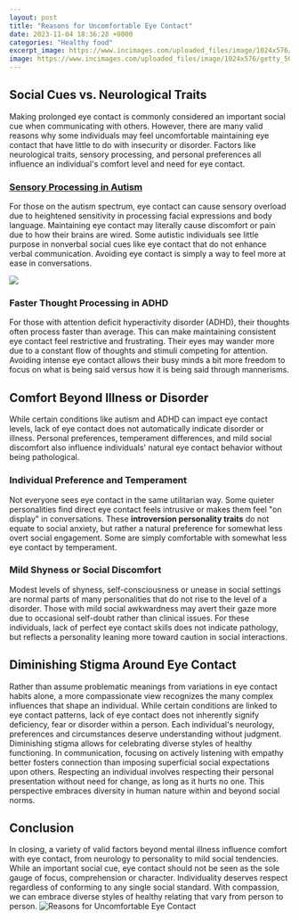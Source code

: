 ```yaml
---
layout: post
title: "Reasons for Uncomfortable Eye Contact"
date: 2023-11-04 18:36:28 +0000
categories: "Healthy food"
excerpt_image: https://www.incimages.com/uploaded_files/image/1024x576/getty_507746755_2000133420009280406_253851.jpg
image: https://www.incimages.com/uploaded_files/image/1024x576/getty_507746755_2000133420009280406_253851.jpg
---
```


## Social Cues vs. Neurological Traits 
Making prolonged eye contact is commonly considered an important social cue when communicating with others. However, there are many valid reasons why some individuals may feel uncomfortable maintaining eye contact that have little to do with insecurity or disorder. Factors like neurological traits, sensory processing, and personal preferences all influence an individual's comfort level and need for eye contact.  
### [Sensory Processing in Autism](https://store.fi.io.vn/collection/akridge)
For those on the autism spectrum, eye contact can cause sensory overload due to heightened sensitivity in processing facial expressions and body language. Maintaining eye contact may literally cause discomfort or pain due to how their brains are wired. Some autistic individuals see little purpose in nonverbal social cues like eye contact that do not enhance verbal communication. Avoiding eye contact is simply a way to feel more at ease in conversations.

![](https://socialself.com/wp-content/uploads/2021/02/I-avoid-eye-contact.png)
### **Faster Thought Processing in ADHD** 
For those with attention deficit hyperactivity disorder (ADHD), their thoughts often process faster than average. This can make maintaining consistent eye contact feel restrictive and frustrating. Their eyes may wander more due to a constant flow of thoughts and stimuli competing for attention. Avoiding intense eye contact allows their busy minds a bit more freedom to focus on what is being said versus how it is being said through mannerisms.
## Comfort Beyond Illness or Disorder
While certain conditions like autism and ADHD can impact eye contact levels, lack of eye contact does not automatically indicate disorder or illness. Personal preferences, temperament differences, and mild social discomfort also influence individuals' natural eye contact behavior without being pathological. 
### **Individual Preference and Temperament**
Not everyone sees eye contact in the same utilitarian way. Some quieter personalities find direct eye contact feels intrusive or makes them feel "on display" in conversations. These **introversion personality traits** do not equate to social anxiety, but rather a natural preference for somewhat less overt social engagement. Some are simply comfortable with somewhat less eye contact by temperament.
### **Mild Shyness or Social Discomfort** 
Modest levels of shyness, self-consciousness or unease in social settings are normal parts of many personalities that do not rise to the level of a disorder. Those with mild social awkwardness may avert their gaze more due to occasional self-doubt rather than clinical issues. For these individuals, lack of perfect eye contact skills does not indicate pathology, but reflects a personality leaning more toward caution in social interactions.
## Diminishing Stigma Around Eye Contact
Rather than assume problematic meanings from variations in eye contact habits alone, a more compassionate view recognizes the many complex influences that shape an individual. While certain conditions are linked to eye contact patterns, lack of eye contact does not inherently signify deficiency, fear or disorder within a person. Each individual's neurology, preferences and circumstances deserve understanding without judgment. Diminishing stigma allows for celebrating diverse styles of healthy functioning.
In communication, focusing on actively listening with empathy better fosters connection than imposing superficial social expectations upon others. Respecting an individual involves respecting their personal presentation without need for change, as long as it hurts no one. This perspective embraces diversity in human nature within and beyond social norms.
## Conclusion 
In closing, a variety of valid factors beyond mental illness influence comfort with eye contact, from neurology to personality to mild social tendencies. While an important social cue, eye contact should not be seen as the sole gauge of focus, comprehension or character. Individuality deserves respect regardless of conforming to any single social standard. With compassion, we can embrace diverse styles of healthy relating that vary from person to person.
![Reasons for Uncomfortable Eye Contact](https://www.incimages.com/uploaded_files/image/1024x576/getty_507746755_2000133420009280406_253851.jpg)